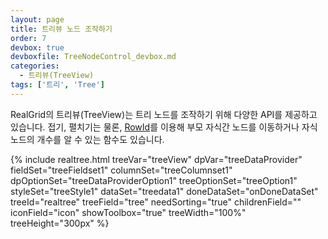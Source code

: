```yaml
---
layout: page
title: 트리뷰 노드 조작하기
order: 7
devbox: true
devboxfile: TreeNodeControl_devbox.md
categories:
  - 트리뷰(TreeView)
tags: ['트리', 'Tree']
---
```



<script>
  var onDoneDataSet = function() {
    var imgFiles = [
                  "kr.png",
                  "br.png",
                  "fr.png",
                  "mx.png",
                  "pt.png",
                  "es.png",
                  "gb.png",
                  "us.png",
                  "ve.png"
      ];
      var imageList = new RealGridJS.ImageList("images", "{{"/resource/image/smallflag/" | prepend: site.baseurl}}");

      imageList.addUrls(imgFiles);
      treeView.registerImageList(imageList);

      treeView.setTreeOptions({
          iconImages: imageList.getName(),
          iconWidth: 20
      });
  }
</script>

RealGrid의 트리뷰(TreeView)는 트리 노드를 조작하기 위해 다양한 API를 제공하고 있습니다.
접기, 펼치기는 물론, [RowId](http://help.realgrid.com/tutorial/a9/)를 이용해
부모 자식간 노드를 이동하거나 자식 노드의 개수를 알 수 있는 함수도 있습니다.

{% include realtree.html
  treeVar="treeView"
  dpVar="treeDataProvider"
  fieldSet="treeFieldset1"
  columnSet="treeColumnset1"
  dpOptionSet="treeDataProviderOption1"
  treeOptionSet="treeOption1"
  styleSet="treeStyle1"
  dataSet="treedata1"
  doneDataSet="onDoneDataSet"
  treeId="realtree"
  treeField="tree"
  needSorting="true"
  childrenField=""
  iconField="icon"
  showToolbox="true"
  treeWidth="100%"
  treeHeight="300px" %}
